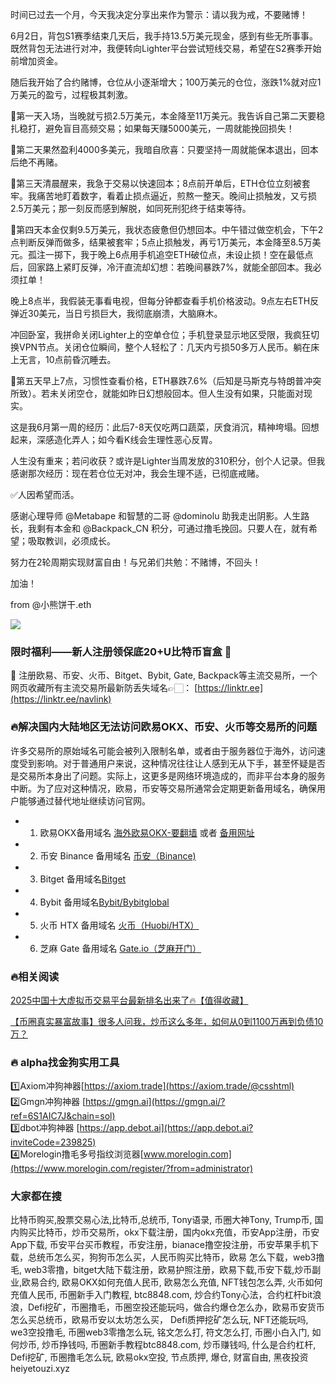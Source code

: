 时间已过去一个月，今天我决定分享出来作为警示：请以我为戒，不要赌博！

6月2日，背包S1赛季结束几天后，我手持13.5万美元现金，感到有些无所事事。既然背包无法进行对冲，我便转向Lighter平台尝试短线交易，希望在S2赛季开始前增加资金。

随后我开始了合约赌博，仓位从小逐渐增大；100万美元的仓位，涨跌1%就对应1万美元的盈亏，过程极其刺激。

🔸第一天入场，当晚就亏损2.5万美元，本金降至11万美元。我告诉自己第二天要稳扎稳打，避免盲目高频交易；如果每天赚5000美元，一周就能挽回损失！

🔹第二天果然盈利4000多美元，我暗自欣喜：只要坚持一周就能保本退出，回本后绝不再赌。

🔸第三天清晨醒来，我急于交易以快速回本；8点前开单后，ETH仓位立刻被套牢。我痛苦地盯着数字，看着止损点逼近，煎熬一整天。晚间止损触发，又亏损2.5万美元；那一刻反而感到解脱，如同死刑犯终于结束等待。

🔹第四天本金仅剩9.5万美元，我状态疲惫但仍想回本。中午错过做空机会，下午2点判断反弹而做多，结果被套牢；5点止损触发，再亏1万美元，本金降至8.5万美元。孤注一掷下，我于晚上6点用手机追空ETH破位点，未设止损！空在最低点后，回家路上紧盯反弹，冷汗直流却幻想：若晚间暴跌7%，就能全部回本。我必须扛单！

晚上8点半，我假装无事看电视，但每分钟都查看手机价格波动。9点左右ETH反弹近30美元，当日亏损巨大，我彻底崩溃，大脑麻木。

冲回卧室，我拼命关闭Lighter上的空单仓位；手机登录显示地区受限，我疯狂切换VPN节点。关闭仓位瞬间，整个人轻松了：几天内亏损50多万人民币。躺在床上无言，10点前昏沉睡去。

🔸第五天早上7点，习惯性查看价格，ETH暴跌7.6%（后知是马斯克与特朗普冲突所致）。若未关闭空仓，就能如昨日幻想般回本。但人生没有如果，只能面对现实。

这是我6月第一周的经历：此后7-8天仅吃两口蔬菜，厌食消沉，精神垮塌。回想起来，深感造化弄人；如今看K线会生理性恶心反胃。

人生没有重来；若问收获？或许是Lighter当周发放的310积分，创个人记录。但我感谢那次经历：现在若仓位无对冲，我会生理不适，已彻底戒赌。

✅人因希望而活。

感谢心理导师 @Metabape 和智慧的二哥 @dominolu 助我走出阴影。人生路长，我剩有本金和 @Backpack_CN 积分，可通过撸毛挽回。只要人在，就有希望；吸取教训，必须成长。

努力在2轮周期实现财富自由！与兄弟们共勉：不赌博，不回头！

加油！

from @小熊饼干.eth

[![](https://307e939.webp.li/20250707123931852.png)](https://btc8848.com/top-10-exchanges)

### 限时福利——新人注册领保底20+U比特币盲盒 🎁
🎁 注册欧易、币安、火币、Bitget、Bybit, Gate, Backpack等主流交易所，一个网页收藏所有主流交易所最新防丢失域名👉🏻： [https://linktr.ee](https://linktr.ee/navlink)

### 🔥解决国内大陆地区无法访问欧易OKX、币安、火币等交易所的问题
许多交易所的原始域名可能会被列入限制名单，或者由于服务器位于海外，访问速度受到影响。对于普通用户来说，这种情况往往让人感到无从下手，甚至怀疑是否是交易所本身出了问题。实际上，这更多是网络环境造成的，而非平台本身的服务中断。为了应对这种情况，欧易，币安等交易所通常会定期更新备用域名，确保用户能够通过替代地址继续访问官网。

- 1. 欧易OKX备用域名 [海外欧易OKX-要翻墙](https://www.okx.com/join/76527935) 或者 [备用网址](https://www.chouyi.kim/zh-hans/join/76527935) 
- 2. 币安 Binance 备用域名 [币安（Binance)](https://accounts.binance.com/zh-CN/register?ref=36457687)
- 3. Bitget 备用域名[Bitget](https://www.bitget.com/zh-CN/referral/register?from=referral&clacCode=VRNEYUTR)
- 4. Bybit 备用域名[Bybit/Bybitglobal](https://www.bybitglobal.com/zh-MY/invite/?ref=VMKORMM)
- 5. 火币 HTX 备用域名 [火币（Huobi/HTX）](https://www.htx.com/invite/zh-cn/1f?invite_code=whf45223)
- 6. 芝麻 Gate 备用域名 [Gate.io（芝麻开门）](https://www.gate.io/zh/signup?ref_type=103&ref=A1ERAQ)

### 🔥相关阅读
[2025中国十大虚拟币交易平台最新排名出来了🔥【值得收藏】](https://btc8848.com/top-10-exchanges/)

[【币圈真实暴富故事】很多人问我，炒币这么多年，如何从0到1100万再到负债10万？](https://heiyetouzi.xyz/biquanstory001/)

### 🔥 alpha找金狗实用工具
1️⃣Axiom冲狗神器[https://axiom.trade](https://axiom.trade/@csshtml)  
2️⃣Gmgn冲狗神器 [https://gmgn.ai](https://gmgn.ai/?ref=6S1AIC7J&chain=sol)  
3️⃣dbot冲狗神器 [https://app.debot.ai](https://app.debot.ai?inviteCode=239825)  
4️⃣Morelogin撸毛多号指纹浏览器[www.morelogin.com](https://www.morelogin.com/register/?from=administrator)  

### 大家都在搜
比特币购买,股票交易心法,比特币,总统币, Tony语录, 币圈大神Tony, Trump币, 国内购买比特币，炒币交易所，okx下载注册，国内okx充值，币安App注册，币安App下载, 币安平台买币教程，币安注册，bianace撸空投注册，币安苹果手机下载，总统币怎么买，狗狗币怎么买，人民币购买比特币，欧易 怎么下载，web3撸毛, web3零撸，bitget大陆下载注册，欧易护照注册，欧易下载,币安下载,炒币副业,欧易合约, 欧易OKX如何充值人民币, 欧易怎么充值, NFT钱包怎么弄, 火币如何充值人民币, 币圈新手入门教程, btc8848.com, 炒合约Tony心法，合约杠杆bit浪浪，Defi挖矿，币圈撸毛，币圈空投还能玩吗，做合约爆仓怎么办，欧易币安货币怎么买总统币，欧易币安以太坊怎么买， Defi质押挖矿怎么玩, NFT还能玩吗, we3空投撸毛, 币圈web3零撸怎么玩, 铭文怎么打, 符文怎么打, 币圈小白入门, 如何炒币, 炒币挣钱吗, 币圈新手教程btc8848.com, 炒币赚钱吗, 什么是合约杠杆, Defi挖矿, 币圈撸毛怎么玩, 欧易okx空投, 节点质押, 爆仓, 财富自由, 黑夜投资heiyetouzi.xyz